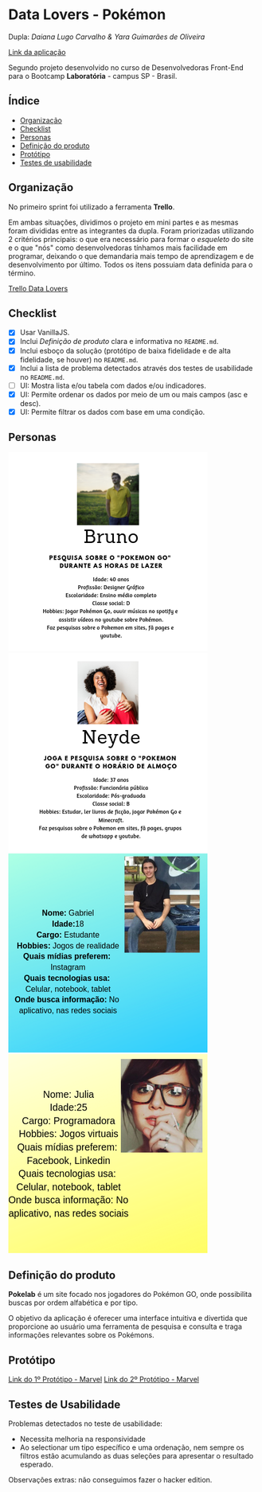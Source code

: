 # Data Lovers - Pokémon
Dupla: *Daiana Lugo Carvalho & Yara Guimarães de Oliveira*

[Link da aplicação](https://daianalugocarvalho.github.io/data-lovers-pokemon/)

Segundo projeto desenvolvido no curso de Desenvolvedoras Front-End para o Bootcamp **Laboratória** - campus SP - Brasil.


## Índice

* [Organização](#Organização)
* [Checklist](#Checklist)
* [Personas](#Personas)
* [Definição do produto](#Definição-do-produto)
* [Protótipo](#Protótipo)
* [Testes de usabilidade](#Testes-de-usabilidade)


## Organização

No primeiro sprint foi utilizado a ferramenta **Trello**.

Em ambas situações, dividimos o projeto em mini partes e as mesmas foram divididas entre as integrantes da dupla. Foram priorizadas utilizando 2 critérios principais: o que era necessário para formar o _esqueleto_ do site e o que "nós" como desenvolvedoras tínhamos mais facilidade em programar, deixando o que demandaria mais tempo de aprendizagem e de desenvolvimento por último. Todos os itens possuiam data definida para o término.

[Trello Data Lovers](https://trello.com/invite/b/qJ3Bf00s/8a48912b62a88909ed1dbd86afe2aa93/data-lovers)

## Checklist

* [X] Usar VanillaJS.
* [X] Inclui _Definição de produto_ clara e informativa no `README.md`.
* [X] Inclui esboço da solução (protótipo de baixa fidelidade e de alta fidelidade, se houver) no
  `README.md`.
* [X] Inclui a lista de problema detectados através dos testes de usabilidade
  no `README.md`.
* [ ] UI: Mostra lista e/ou tabela com dados e/ou indicadores.
* [X] UI: Permite ordenar os dados por meio de um ou mais campos
  (asc e desc).
* [X] UI: Permite filtrar os dados com base em uma condição.

## Personas

![Bruno](docs/person-bruno.png)
![Neyde](docs/person-neyde.png)
![Gabriel](docs/person-gabriel.png)
![Júlia](docs/person-julia.png)

## Definição do produto

**Pokelab** é um site focado nos jogadores do Pokémon GO, onde possibilita buscas por ordem alfabética e por tipo.

O objetivo da aplicação é oferecer uma interface intuitiva e divertida que proporcione ao usuário uma ferramenta de pesquisa e consulta e traga informações relevantes sobre os Pokémons.


## Protótipo
[Link do 1º Protótipo - Marvel](https://marvelapp.com/b2cg16h)
[Link do 2º Protótipo - Marvel](https://marvelapp.com/b2cg16h)


## Testes de Usabilidade
Problemas detectados no teste de usabilidade:
* Necessita melhoria na responsividade
* Ao selectionar um tipo específico e uma ordenação, nem sempre os filtros estão acumulando as duas seleções para apresentar o resultado esperado.

Observações extras: não conseguimos fazer o hacker edition.


